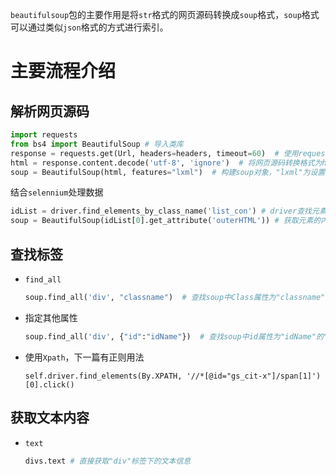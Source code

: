 `beautifulsoup`包的主要作用是将`str`格式的网页源码转换成`soup`格式，`soup`格式可以通过类似`json`格式的方式进行索引。

# 主要流程介绍

## 解析网页源码

```Python
import requests
from bs4 import BeautifulSoup # 导入类库
response = requests.get(Url, headers=headers, timeout=60)  # 使用request获取网页
html = response.content.decode('utf-8', 'ignore')  # 将网页源码转换格式为html
soup = BeautifulSoup(html, features="lxml")  # 构建soup对象，"lxml"为设置的解析器
```

结合`selennium`处理数据

```python
idList = driver.find_elements_by_class_name('list_con') # driver查找元素
soup = BeautifulSoup(idList[0].get_attribute('outerHTML')) # 获取元素的内容彬转换为soup对象
```

## 查找标签

- `find_all`

  ```python
  soup.find_all('div', "classname")  # 查找soup中Class属性为"classname"的"div"标签
  ```

- 指定其他属性

  ```python
  soup.find_all('div', {"id":"idName"})  # 查找soup中id属性为"idName"的"div"标签
  ```

- 使用`Xpath`，下一篇有正则用法

  ```
  self.driver.find_elements(By.XPATH, '//*[@id="gs_cit-x"]/span[1]')[0].click()
  ```

## 获取文本内容

- `text`

  ```Python
  divs.text # 直接获取"div"标签下的文本信息
  ```

